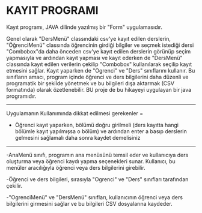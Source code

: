 # KAYIT PROGRAMI

Kayıt programı, JAVA dilinde yazılmış bir "Form" uygulamasıdır.

Genel olarak "DersMenü" classındaki csv'ye kayıt edilen derslerin, "ÖğrenciMenü" classında öğrencinin girdiği bilgiler ve seçmek istediği dersi "Combobox"da 
daha önceden csv'ye kayıt edilen derslerin görünüp seçim yapmasıyla ve ardından kayıt yapması ve kayıt ederken de "DersMenü" classında kayıt edilen verilerin çekilip "Combobox" kullanılarak seçilip kayıt etmesini sağlar. Kayıt yaparken de "Ogrenci" ve "Ders" sınıflarını kullanır. Bu sınıfların amacı, program içinde öğrenci ve ders bilgilerini daha düzenli ve programatik bir şekilde yönetmek ve bu bilgileri dışa aktarmak (CSV formatında) olarak özetlenebilir. BU proje de bu hikayeyi uygulayan bir java programıdır. 

----------------

Uygulamanın Kullanımında dikkat edilmesi gerekenler =

- Öğrenci kayıt yaparken, bölümü doğru girilmeli (ders kayıtta hangi bölümle kayıt yapılmışsa o bölüm) ve ardından enter a basıp derslerin gelmesini sağlamalı daha sonra kaydet demelisiniz

----------------------
-AnaMenü sınıfı, programın ana menüsünü temsil eder ve kullanıcıya ders oluşturma veya öğrenci kaydı yapma seçenekleri sunar. Kullanıcı, bu menüler aracılığıyla öğrenci veya ders bilgilerini girebilir. 

-Öğrenci ve ders bilgileri, sırasıyla "Ogrenci" ve "Ders" sınıfları tarafından çekilir.

-"OgrenciMenü" ve "DersMenü" sınıfları, kullanıcının öğrenci veya ders bilgilerini girmesini sağlar ve bu bilgileri CSV dosyalarına kaydeder. 
